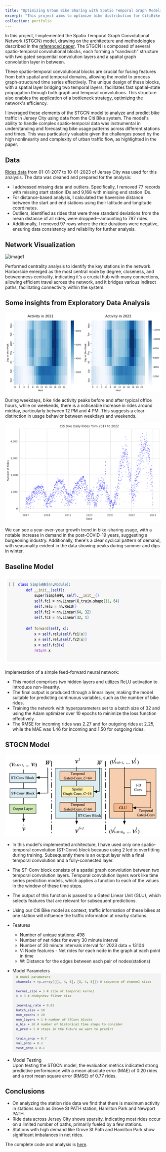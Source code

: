 ```yaml
---
title: "Optimizing Urban Bike Sharing with Spatio Temporal Graph Modeling"
excerpt: "This project aims to optimize bike distribution for CitiBike in Jersey City using a STGCN model. It involves cleaning and analyzing ride data from 2017 to 2023, identifying key patterns through network analysis, and predicting bike traffic at various stations."
collection: portfolio
---
```


In this project, I implemented the Spatio Temporal Graph Convolutional Network (STGCN) model, drawing on the architecture and methodologies described in the [referenced paper](https://arxiv.org/abs/1709.04875). The STGCN is composed of several spatio-temporal convolutional blocks, each forming a "sandwich" structure with two gated sequential convolution layers and a spatial graph convolution layer in between​​.

These spatio-temporal convolutional blocks are crucial for fusing features from both spatial and temporal domains, allowing the model to process graph-structured time series effectively​​. The unique design of these blocks, with a spatial layer bridging two temporal layers, facilitates fast spatial-state propagation through both graph and temporal convolutions. This structure also enables the application of a bottleneck strategy, optimizing the network's efficiency​​.

I leveraged these elements of the STGCN model to analyze and predict bike traffic in Jersey City using data from the Citi Bike system. The model's ability to handle complex spatio-temporal data was instrumental in understanding and forecasting bike usage patterns across different stations and times. This was particularly valuable given the challenges posed by the high nonlinearity and complexity of urban traffic flow, as highlighted in the paper​​.

## Data
[Rides data](https://ride.citibikenyc.com/system-data) from 01-01-2017 to 10-01-2023 of Jersey City was used for this analysis.
The data was cleaned and prepared for the analysis:
* I addressed missing data and outliers. Specifically, I removed 77 records with missing start station IDs and 9,168 with missing end station IDs. 
* For distance-based analysis, I calculated the haversine distance between the start and end stations using their latitude and longitude coordinates. 
* Outliers, identified as rides that were three standard deviations from the mean distance of all rides, were dropped—amounting to 787 rides. 
* Additionally, I removed 97 rows where the ride durations were negative, ensuring data consistency and reliability for further analysis. 

## Network Visualization
![image1](/images/stgcn_streetmap.png)

Performed centrality analysis to identify the key stations in the network. Harborside emerged as the most central node by degree, closeness, and betweenness centrality, indicating it's a crucial hub with many connections, allowing efficient travel across the network, and it bridges various indirect paths, facilitating connectivity within the system.

## Some insights from Exploratory Data Analysis

![image](/images/stgcn_yearhmap.png)

During weekdays, bike ride activity peaks before and after typical office hours, while on weekends, there is a noticeable increase in rides around midday, particularly between 12 PM and 4 PM. This suggests a clear distinction in usage behavior between weekdays and weekends.

![image](/images/stgcn_yearly.png)

We can see a year-over-year growth trend in bike-sharing usage, with a notable increase in demand in the post-COVID-19 years, suggesting a burgeoning industry. Additionally, there's a clear cyclical pattern of demand, with seasonality evident in the data showing peaks during summer and dips in winter.

## Baseline Model

![image](/images/stgcn_snn.png)

Implemetation of a simple feed-forward neural network:
* This model comprises two hidden layers and utilizes ReLU activation to introduce non-linearity.
* The final output is produced through a linear layer, making the model suitable for predicting continuous variables, such as the number of bike rides.
* Training the network with hyperparameters set to a batch size of 32 and using the Adam optimizer over 10 epochs to minimize the loss function effectively.
* The RMSE for incoming rides was 2.27 and for outgoing rides at 2.25, while the MAE was 1.46 for incoming and 1.50 for outgoing rides. 

## STGCN Model

![image](/images/stgcn.png)

* In this model's implemented architecture, I have used only one spatio-temporal convolution (ST-Conv) block because using 2 led to overfitting during training. Subsequently there is an output layer with a final temporal convolution and a fully-connected layer.
* The ST-Conv block consists of a spatial graph convolution between two temporal convolution layers. Temporal convolution layers work like time series prediction models, which applies a function to each of the values in the window of these time steps. 
* The output of this function is passed to a Gated Linear Unit (GLU), which selects features that are
relevant for subsequent predictions. 
* Using our Citi Bike model as context, traffic information of these bikes at one station will influence the traffic information at nearby stations.

* Features
    * Number of unique stations: 498
    * Number of net rides for every 30 minute interval
    * Number of 30 minute intervals interval for 2023 data = 13104
    * V: Node features - Net rides for each node in the graph at each point in time
    * W: Distance for the edges between each pair of nodes(stations)

* Model Parameters
   ![image](/images/stgcn_parameters.png)

* Model Testing             
    Upon testing the STGCN model, the evaluation metrics indicated strong predictive performance with a mean absolute error (MAE) of 0.20 rides and a root mean square error (RMSE) of 0.77 rides. 
    
## Conclusions
* On analyzing the station ride data we find that there is maximum activity in stations such as Grove St PATH station, Hamilton Park and Newport PATH. 
* Ride data across Jersey City shows sparsity, indicating most rides occur on a limited number of paths, primarily fueled by a few stations.
* Stations with high demand like Grove St Path and Hamilton Park show significant imbalances in net rides.

The complete code and analysis is [here](https://github.com/srushtii-m/Jersey-City-CitiBike-Demand-Prediction).